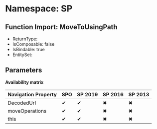 # Namespace: SP

## Function Import: MoveToUsingPath

- ReturnType: 
- IsComposable: false
- IsBindable: true
- EntitySet: 

## Parameters

**Availability matrix**

Navigation Property | SPO | SP 2019 | SP 2016 | SP 2013
----------|-----|---------|---------|--------
DecodedUrl | ✔ | ✔ | ✖ | ✖
moveOperations | ✔ | ✔ | ✖ | ✖
this | ✔ | ✔ | ✖ | ✖
